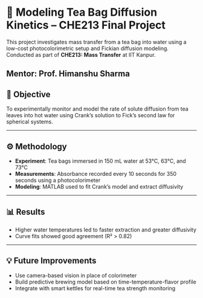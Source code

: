 # 🍵 Modeling Tea Bag Diffusion Kinetics – CHE213 Final Project

This project investigates mass transfer from a tea bag into water using a low-cost photocolorimetric setup and Fickian diffusion modeling. Conducted as part of **CHE213: Mass Transfer** at IIT Kanpur.

**Mentor:** Prof. Himanshu Sharma  
---

## 🎯 Objective

To experimentally monitor and model the rate of solute diffusion from tea leaves into hot water using Crank’s solution to Fick’s second law for spherical systems.

---

## ⚙️ Methodology

- **Experiment**: Tea bags immersed in 150 mL water at 53°C, 63°C, and 73°C
- **Measurements**: Absorbance recorded every 10 seconds for 350 seconds using a photocolorimeter
- **Modeling**: MATLAB used to fit Crank’s model and extract diffusivity

---

## 📊 Results

- Higher water temperatures led to faster extraction and greater diffusivity
- Curve fits showed good agreement (R² > 0.82)

---

## 💡 Future Improvements

- Use camera-based vision in place of colorimeter
- Build predictive brewing model based on time-temperature-flavor profile
- Integrate with smart kettles for real-time tea strength monitoring

